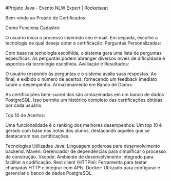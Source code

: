 #Projeto Java - Evento NLW Expert | Rocketseat

Bem-vindo ao Projeto de Certificados

Como Funciona
Cadastro:

O usuário inicia o processo inserindo seu e-mail.
Em seguida, escolhe a tecnologia na qual deseja obter a certificação.
Perguntas Personalizadas:

Com base na tecnologia escolhida, o sistema gera uma lista de perguntas específicas.
As perguntas podem abranger diversos níveis de dificuldade e aspectos da tecnologia escolhida.
Avaliação e Resultados:

O usuário responde às perguntas e o sistema avalia suas respostas.
Ao final, é exibido o número de acertos, fornecendo um feedback imediato sobre o desempenho.
Armazenamento em Banco de Dados:

As certificações bem-sucedidas são armazenadas em um banco de dados PostgreSQL.
Isso permite um histórico completo das certificações obtidas por cada usuário.

Top 10 de Acertos:

Uma funcionalidade é o ranking dos melhores desempenhos. Um top 10 é gerado com base nas notas dos alunos, destacando aqueles que se destacaram nas certificações.

Tecnologias Utilizadas
Java: Linguagem poderosa para desenvolvimento backend.
Maven: Gerenciador de dependências para simplificar o processo de construção.
Vscode: Ambiente de desenvolvimento integrado para facilitar a codificação.
Rest client (HTTPie): Ferramenta para testar chamadas HTTP e integrar com APIs.
Docker: Utilizado para configurar e gerenciar o banco de dados PostgreSQL.
